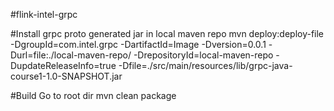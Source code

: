 #flink-intel-grpc

#Install grpc proto generated jar in local maven repo
mvn deploy:deploy-file -DgroupId=com.intel.grpc -DartifactId=Image -Dversion=0.0.1 -Durl=file:./local-maven-repo/ -DrepositoryId=local-maven-repo -DupdateReleaseInfo=true -Dfile=./src/main/resources/lib/grpc-java-course1-1.0-SNAPSHOT.jar

#Build
Go to root dir
mvn clean package
